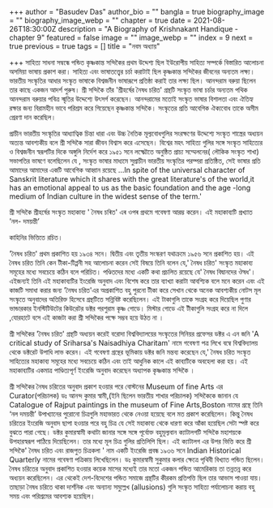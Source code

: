 +++
author = "Basudev Das"
author_bio = ""
bangla = true
biography_image = ""
biography_image_webp = ""
chapter = true
date = 2021-08-26T18:30:00Z
description = "A Biography of Krishnakant Handique - chapter 9"
featured = false
image = ""
image_webp = ""
index = 9
next = true
previous = true
tags = []
title = "নবম অধ্যায়"

+++
সাহিত্য সাধনা সম্বন্ধে পন্ডিত কৃষ্ণকান্ত সন্দিকৈর প্রথম উদ্দেশ্য ছিল ইউরোপীয় সাহিত্য সম্পর্কে বিস্তারিত আলোচনা অসমিয়া ভাষায় প্রকাশ করা। সাহিত্য এবং ভাষাতত্ত্বের চর্চা করাটাই ছিল কৃষ্ণকান্ত সন্দিকৈর জীবনের অন্যতম লক্ষ্য। ভারতীয় সংস্কৃতির আধার সংস্কৃত ভাষাকে বিশ্বজনীন ভাষারূপে প্রতিষ্ঠা করাই তার লক্ষ্য ছিল। আনন্দরাম বরুয়া ছিলেন তার কাছে একজন আদর্শ পুরুষ। শ্রী সন্দিকৈ তাঁর 'শ্রীহর্ষের নৈষধ চরিত' গ্রন্থটি সংস্কৃত ভাষা চর্চার অন্যতম পথিক আনন্দরাম বরুয়ার পবিত্র স্মৃতির উদ্দেশ্যে উৎসর্গ করেছেন। আনন্দরামের মতোই সংস্কৃত ভাষার বিশালতা এবং ঐতিহ্য রক্ষার জন্য বিরামহীন ভাবে পরিশ্রম করে গিয়েছেন কৃষ্ণকান্ত সন্দিকৈ। সংস্কৃতের প্রতি আবেগিক ঐক্যবোধ তাকে অসীম প্রেরণা দান করেছিল।

প্রাচীন ভারতীয় সংস্কৃতির আধ্যাত্বিক চিন্তা ধারা এবং উচ্চ নৈতিক মূল্যবোধগুলির সংরক্ষণের উদ্দেশ্যে সংস্কৃত শাস্ত্রের অধ্যয়ন অত্যন্ত আবশ্যকীয় বলে শ্রী সন্দিকৈ সারা জীবন বিশ্বাস করে এসেছেন। বিশ্বের মহৎ সাহিত্য গুলির সঙ্গে সংস্কৃত সাহিত্যের ও বিশ্বজনীন স্বরূপটির দিকে অঙ্গুলি নির্দেশ করে ১৯৫১ সনে লক্ষ্মৌতে অনুষ্ঠিত প্রাচ্য সম্মেলনের( লৌকিক সংস্কৃত শাখা) সভাপতির ভাষণে বলেছিলেন যে , সংস্কৃত ভাষার মাধ্যমে সুপ্রাচীন ভারতীয় সংস্কৃতির পরম্পরা প্রতিষ্ঠিত, সেই ভাষার প্রতি আমাদের আমাদের একটি আবেগিক আহ্বান রয়েছে …In spite of the universal character of Sanskrit literature which it shares with the great literature's of the world,it has an emotional appeal to us as the basic foundation and the age -long medium of Indian culture in the widest sense of the term.'

শ্রী সন্দিকৈ শ্রীহর্ষের সংস্কৃত মহাকাব্য ' নৈষধ চৰিত' এৰ ওপৰ প্রথমে গবেষণা আরম্ভ করেন। এই মহাকাব‍্যটি প্রখ্যাত ’নল- দময়ন্তী’

কাহিনির ভিত্তিতে রচিত।

'নৈষধ চরিত' প্রথম প্রকাশিত হয় ১৯৩৪ সনে। দ্বিতীয় এবং তৃতীয় সংস্করণ যথাক্রমে ১৯৫৬ সনে প্রকাশিত হয়। এই নৈষধ চরিত তিনি কেন টীকা-টিপ্পনী সহ আলোচনা করেন সেই বিষয়ে তিনি বলেন যে,' নৈষধ চরিত' সংস্কৃত মহাকাব্য সমূহের মধ্যে সবচেয়ে কঠিন বলে পরিচিত। পণ্ডিতদের মধ্যে একটি কথা প্রচলিত রয়েছে যে' নৈষধ বিদ্বানদের ঔষধ'। এইজন্যই তিনি এই মহাকাব্যটির ইংরেজি অনুবাদ এবং বিশেষ করে তার ব্যাখ্যা করাটা আবশ্যিক বলে মনে করেন এবং এই কাজটি সমাধা করার জন্য 'নৈষধ চরিত'এর অপ্রকাশিত বহু পুরনো টীকা করে সেখান থেকে অনেক আবশ্যকীয় নোটস মূল সংস্কৃতে অনুবাদের অতিরিক্ত হিসেবে গ্রন্থটিতে সন্নিবিষ্ট করেছিলেন। এই টাকাগুলি তাকে সংগ্রহ করে দিয়েছিল পুণার ভান্ডারকার ইনস্টিটিউটের কিউরেটর ডক্টর পরশুরাম কৃষ্ণ গোডে। মিস্টার গোডে এই টীকাগুলি সংগ্রহ করে না দিলে ,যোরহাটে বসে এই কাজটা করা শ্রী সন্দিকৈর পক্ষে সম্ভব হয়ে উঠত না ।

শ্রী সন্দিকৈর 'নৈষধ চরিত' গ্রন্থটি অধ্যয়ন করেই বরোদা বিশ্ববিদ্যালয়ের সংস্কৃতের সিনিয়র প্রফেসর ডক্টর এ এন জনি 'A critical study of Sriharsa's Naisadhiya Charitam' নামে গবেষণা পত্র লিখে বম্বে বিশ্ববিদ্যালয় থেকে ডক্টরেট উপাধি লাভ করেন। এই গবেষণা গ্রন্থের ভূমিকায় ডক্টর জনি মন্তব্য করেছেন যে,' নৈষধ চরিত সংস্কৃত সাহিত্যের মহাকাব্য সমূহের মধ্যে সবচেয়ে কঠিন এবং তাই আধুনিক কালে এই কাব্যটিকে অবহেলা করা হয়। এই মহাকাব্যটির একমাত্র পাণ্ডিত্যপূর্ণ ইংরেজি অনুবাদ করেছেন অধ্যাপক কৃষ্ণকান্ত সন্দিকৈ ।

শ্রী সন্দিকৈর নৈষধ চরিতের অনুবাদ প্রকাশ হওয়ার পরে বোস্টনের Museum of fine Arts এর Curator(পরিচালক) ডঃ আনন্দ কুমার স্বামী,(ইনি ছিলেন ভারতীয় শাখার পরিচালক) সন্দিকৈকে জানান যে Catalogue of Rajput paintings in the museum of Fine Arts,Boston নামের গ্রন্থে তিনি ‘নল দময়ন্তী’ উপাখ্যানের পুরোনো চিত্রগুলি মহাভারত থেকে নেওয়া হয়েছে বলে মত প্রকাশ করেছিলেন। কিন্তু নৈষধ চরিতের ইংরেজি অনুবাদ ছাপা হওয়ার পরে বহু চিত্র যে সেই মহাকাব্য থেকে ধারণা করে আঁকা হয়েছিল সেটা স্পষ্ট করে বুঝতে পারা গেছে। ডক্টর কুমারস্বামী কথাটা জানার সঙ্গে সঙ্গে পূর্বোক্ত বহুমূল্যবান ক্যাটালগটি সন্দিকৈ মহাশয়কে উপহারস্বরূপ পাঠিয়ে দিয়েছিলেন। তার মধ্যে মূল চিত্র গুলির প্রতিলিপি ছিল। এই ক্যাটালগ এর উপর ভিত্তি করে শ্রী সন্দিকৈ' নৈষধ চরিত এবং রাজপুত চিত্রকলা ' নাম একটি ইংরেজি প্রবন্ধ ১৯৩৬ সনে Indian Historical Quarterly নামের গবেষণা পত্রিকায় লিখেছিলেন। ডঃ কুমারস্বামী সুকুমার কলার ক্ষেত্রে পৃথিবী বিখ্যাত পন্ডিত ছিলেন। নৈষধ চরিতের অনুবাদ প্রকাশিত হওয়ার কয়েক মাসের মধ্যেই তার মতো একজন পন্ডিত আমেরিকায় তা তন্নতন্ন করে অধ্যয়ন করেছিলেন। এর থেকেই দেশ-বিদেশের পন্ডিত সমাজে গ্রন্থটির কীরকম প্রতিপত্তি ছিল তার আভাস পাওয়া যায়। তাছাড়া নৈষধ চরিতে থাকা দার্শনিক এবং অন্যান্য সমুল্লেখ (allusions) গুলি সংস্কৃত সাহিত্য পর্যালোচনা করায় বহু সময় এবং পরিশ্রমের আবশ্যক হয়েছিল।